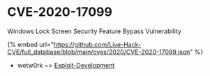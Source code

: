 # CVE-2020-17099

Windows Lock Screen Security Feature Bypass Vulnerability

{% embed url="https://github.com/Live-Hack-CVE/full_database/blob/main/cves/2020/CVE-2020-17099.json" %}


* wetw0rk ~> [Exploit-Development](https://zeste.alice-snow.ru/2020/database/cve-2020-17099/exploit-development-wetw0rk)